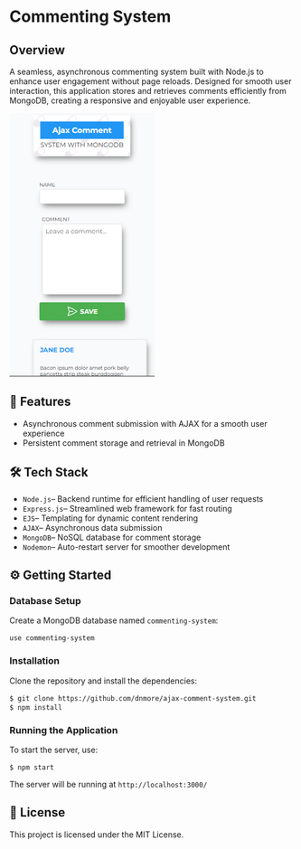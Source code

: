 # Commenting System
## Overview
A seamless, asynchronous commenting system built with Node.js to enhance user engagement without page reloads. Designed for smooth user interaction, this application stores and retrieves comments efficiently from MongoDB, creating a responsive and enjoyable user experience.

![Preview](/ajax__comment__screenshot.PNG)

## 🚀 Features

- Asynchronous comment submission with AJAX for a smooth user experience
- Persistent comment storage and retrieval in MongoDB



## 🛠️ Tech Stack

- `Node.js`– Backend runtime for efficient handling of user requests
- `Express.js`– Streamlined web framework for fast routing
- `EJS`– Templating for dynamic content rendering
- `AJAX`–  Asynchronous data submission
- `MongoDB`– NoSQL database for comment storage
- `Nodemon`– Auto-restart server for smoother development

## ⚙️ Getting Started
### Database Setup

Create a MongoDB database named  `commenting-system`:

```
use commenting-system

```
### Installation

Clone the repository and install the dependencies:

```
$ git clone https://github.com/dnmore/ajax-comment-system.git
$ npm install

```
### Running the Application
To start the server, use:

```
$ npm start

```

The server will be running at `http://localhost:3000/`

## 📄 License

This project is licensed under the MIT License.
